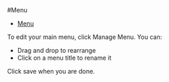 #Menu

- [Menu](#menu)

To edit your main menu, click Manage Menu.
You can:
- Drag and drop to rearrange
- Click on a menu title to rename it

Click save when you are done.